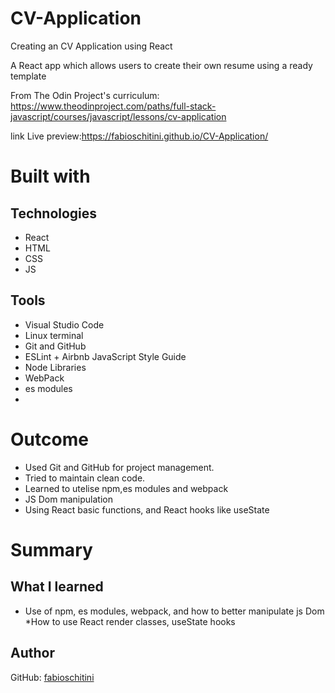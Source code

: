 # CV-Application
Creating an CV Application using React


A React app which allows users to create their own resume using a ready template

From The Odin Project's curriculum:
https://www.theodinproject.com/paths/full-stack-javascript/courses/javascript/lessons/cv-application

link Live preview:https://fabioschitini.github.io/CV-Application/


# Built with

## Technologies
* React
* HTML
* CSS
* JS



## Tools

* Visual Studio Code
* Linux terminal
* Git and GitHub
* ESLint + Airbnb JavaScript Style Guide
* Node Libraries
* WebPack
* es modules
* 

# Outcome
* Used Git and GitHub for project management.
* Tried to maintain clean code.
* Learned to utelise npm,es modules and webpack
* JS Dom manipulation
* Using React basic functions, and React hooks like useState

# Summary

## What I learned

* Use of  npm, es modules, webpack, and how to better manipulate js Dom
*How to use React render classes, useState hooks


## Author

GitHub: [fabioschitini](https://github.com/fabioschitini)
